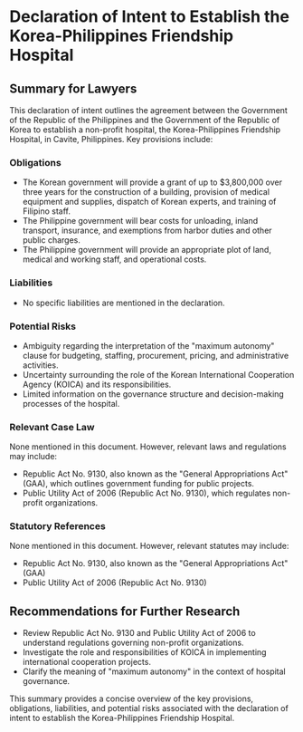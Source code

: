 **Declaration of Intent to Establish the Korea-Philippines Friendship Hospital**
======================================================

**Summary for Lawyers**
------------------------

This declaration of intent outlines the agreement between the Government of the Republic of the Philippines and the Government of the Republic of Korea to establish a non-profit hospital, the Korea-Philippines Friendship Hospital, in Cavite, Philippines. Key provisions include:

### Obligations

*   The Korean government will provide a grant of up to $3,800,000 over three years for the construction of a building, provision of medical equipment and supplies, dispatch of Korean experts, and training of Filipino staff.
*   The Philippine government will bear costs for unloading, inland transport, insurance, and exemptions from harbor duties and other public charges.
*   The Philippine government will provide an appropriate plot of land, medical and working staff, and operational costs.

### Liabilities

*   No specific liabilities are mentioned in the declaration.

### Potential Risks

*   Ambiguity regarding the interpretation of the "maximum autonomy" clause for budgeting, staffing, procurement, pricing, and administrative activities.
*   Uncertainty surrounding the role of the Korean International Cooperation Agency (KOICA) and its responsibilities.
*   Limited information on the governance structure and decision-making processes of the hospital.

### Relevant Case Law

None mentioned in this document. However, relevant laws and regulations may include:

*   Republic Act No. 9130, also known as the "General Appropriations Act" (GAA), which outlines government funding for public projects.
*   Public Utility Act of 2006 (Republic Act No. 9130), which regulates non-profit organizations.

### Statutory References

None mentioned in this document. However, relevant statutes may include:

*   Republic Act No. 9130, also known as the "General Appropriations Act" (GAA)
*   Public Utility Act of 2006 (Republic Act No. 9130)

**Recommendations for Further Research**
--------------------------------------

*   Review Republic Act No. 9130 and Public Utility Act of 2006 to understand regulations governing non-profit organizations.
*   Investigate the role and responsibilities of KOICA in implementing international cooperation projects.
*   Clarify the meaning of "maximum autonomy" in the context of hospital governance.

This summary provides a concise overview of the key provisions, obligations, liabilities, and potential risks associated with the declaration of intent to establish the Korea-Philippines Friendship Hospital.